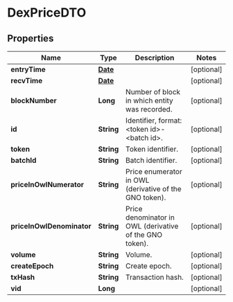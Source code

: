 

# DexPriceDTO

## Properties

Name | Type | Description | Notes
------------ | ------------- | ------------- | -------------
**entryTime** | [**Date**](Date.md) |  |  [optional]
**recvTime** | [**Date**](Date.md) |  |  [optional]
**blockNumber** | **Long** | Number of block in which entity was recorded. |  [optional]
**id** | **String** | Identifier, format: &lt;token id&gt;-&lt;batch id&gt;. |  [optional]
**token** | **String** | Token identifier. |  [optional]
**batchId** | **String** | Batch identifier. |  [optional]
**priceInOwlNumerator** | **String** | Price enumerator in OWL (derivative of the GNO token). |  [optional]
**priceInOwlDenominator** | **String** | Price denominator in OWL (derivative of the GNO token). |  [optional]
**volume** | **String** | Volume. |  [optional]
**createEpoch** | **String** | Create epoch. |  [optional]
**txHash** | **String** | Transaction hash. |  [optional]
**vid** | **Long** |  |  [optional]




